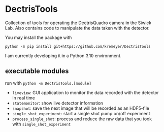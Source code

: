 # DectrisTools
Collection of tools for operating the DectrisQuadro camera in the Siwick Lab. Also contains code to manipulate the data taken with the detector.

You may install the package with
```python3
python -m pip install git+https://github.com/kremeyer/DectrisTools
```
I am currently developing it in a Python 3.10 environment.

## executable modules
run with `python -m DectrisTools.[module]`

* `liveview`: GUI application to monitor the data recorded with the detector in real time
* `statemonitor`: show live detector information
* `snapshot`: save the next image that will be recorded as an HDF5-file
* `single_shot_experiment`: start a single shot pump on/off experiment
* `process_single_shot`: process and reduce the raw data that you took with `single_shot_experiment`
